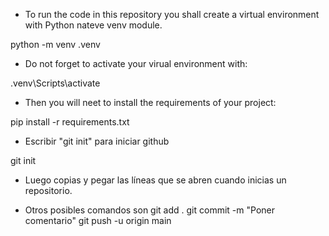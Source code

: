 - To run the code in this repository you shall create a virtual environment with Python nateve venv module.

python -m venv .venv

- Do not forget to activate your virual environment with:

.venv\Scripts\activate

- Then you will neet to install the requirements of your project:

pip install -r requirements.txt

- Escribir "git init" para iniciar github

git init

- Luego copias y pegar las líneas que se abren cuando inicias un repositorio.

- Otros posibles comandos son
git add .
git commit -m "Poner comentario"
git push -u origin main

